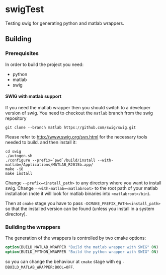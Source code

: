 # swigTest

Testing swig for generating python and matlab wrappers.

## Building

### Prerequisites

In order to build the project you need:

* python
* matlab 
* swig

#### SWIG with matlab support

If you need the matlab wrapper then you should switch to a developer version of swig.
You need to checkout the `matlab` branch from the swig repository

``` 
git clone --branch matlab https://github.com/swig/swig.git
```

Please refer to http://www.swig.org/svn.html for the necessary tools needed to build.
and then install it:

``` 
cd swig
./autogen.sh 
./configure --prefix=`pwd`/build/install --with-matlab=/Applications/MATLAB_R2015b.app/
make -j8
make install
```

Change `--prefix=<install_path>` to any directory where you want to install swig. 
Change `--with-matlab=<matlabroot>` to the root path of your matlab installation (note it will look for matlab binaries into `<matlabroot>/bin`).

Then at `cmake` stage you have to pass `-DCMAKE_PREFIX_PATH=<install_path>` so that the installed version can be found (unless you install in a system directory).
### Building the wrappers

The generation of the wrappers is controlled by two cmake options:

```cmake
option(BUILD_MATLAB_WRAPPER "Build the matlab wrapper with SWIG" ON)
option(BUILD_PYTHON_WRAPPER "Build the python wrapper with SWIG" ON)
```
so you can change the behaviour at `cmake` stage with eg `-DBUILD_MATLAB_WRAPPER:BOOL=OFF`.